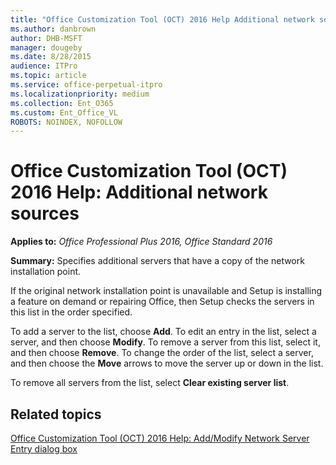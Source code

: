 ```yaml
---
title: "Office Customization Tool (OCT) 2016 Help Additional network sources"
ms.author: danbrown
author: DHB-MSFT
manager: dougeby
ms.date: 8/28/2015
audience: ITPro
ms.topic: article
ms.service: office-perpetual-itpro
ms.localizationpriority: medium
ms.collection: Ent_O365
ms.custom: Ent_Office_VL
ROBOTS: NOINDEX, NOFOLLOW
---
```


# Office Customization Tool (OCT) 2016 Help: Additional network sources

**Applies to:** *Office Professional Plus 2016, Office Standard 2016*

**Summary:** Specifies additional servers that have a copy of the network installation point. 
  
If the original network installation point is unavailable and Setup is installing a feature on demand or repairing Office, then Setup checks the servers in this list in the order specified.
  
To add a server to the list, choose **Add**. To edit an entry in the list, select a server, and then choose **Modify**. To remove a server from this list, select it, and then choose **Remove**. To change the order of the list, select a server, and then choose the **Move** arrows to move the server up or down in the list. 
  
To remove all servers from the list, select **Clear existing server list**.
  
## Related topics
[Office Customization Tool (OCT) 2016 Help: Add/Modify Network Server Entry dialog box](oct-2016-help-add-modify-network-server-entry-dialog-box.md)

